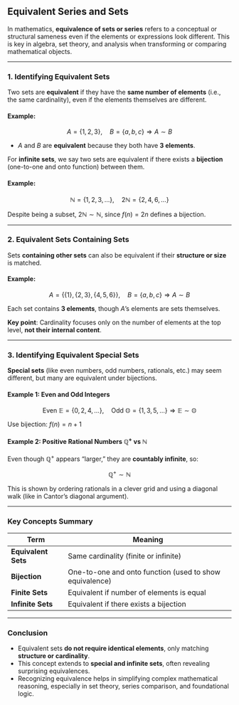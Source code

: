 ## **Equivalent Series and Sets**

In mathematics, **equivalence of sets or series** refers to a conceptual or structural sameness even
if the elements or expressions look different. This is key in algebra, set theory, and analysis when 
transforming or comparing mathematical objects.

---

### **1. Identifying Equivalent Sets**

Two sets are **equivalent** if they have the **same number of elements** (i.e., the same cardinality), 
even if the elements themselves are different.

#### **Example:**

$$
A = \{1, 2, 3\}, \quad B = \{a, b, c\}
\Rightarrow A \sim B
$$

* $A$ and $B$ are **equivalent** because they both have **3 elements**.

For **infinite sets**, we say two sets are equivalent if there exists a **bijection** (one-to-one and onto function) between them.

#### **Example:**

$$
\mathbb{N} = \{1, 2, 3, \dots\}, \quad 2\mathbb{N} = \{2, 4, 6, \dots\}
$$

Despite being a subset, $2\mathbb{N} \sim \mathbb{N}$, since $f(n) = 2n$ defines a bijection.

---

### **2. Equivalent Sets Containing Sets**

Sets **containing other sets** can also be equivalent if their **structure or size** is matched.

#### **Example:**

$$
A = \{\{1\}, \{2, 3\}, \{4, 5, 6\}\}, \quad B = \{a, b, c\}
\Rightarrow A \sim B
$$

Each set contains **3 elements**, though $A$’s elements are sets themselves.

**Key point**: Cardinality focuses only on the number of elements at the top level, **not their internal content**.

---

### **3. Identifying Equivalent Special Sets**

**Special sets** (like even numbers, odd numbers, rationals, etc.) may seem different, but many are equivalent under bijections.

#### **Example 1: Even and Odd Integers**

$$
\text{Even } \mathbb{E} = \{0, 2, 4, \dots\}, \quad \text{Odd } \mathbb{O} = \{1, 3, 5, \dots\}
\Rightarrow \mathbb{E} \sim \mathbb{O}
$$

Use bijection: $f(n) = n + 1$

#### **Example 2: Positive Rational Numbers $\mathbb{Q}^+$ vs $\mathbb{N}$**

Even though $\mathbb{Q}^+$ appears “larger,” they are **countably infinite**, so:

$$
\mathbb{Q}^+ \sim \mathbb{N}
$$

This is shown by ordering rationals in a clever grid and using a diagonal walk (like in Cantor’s diagonal argument).

---

### **Key Concepts Summary**

| Term                | Meaning                                                 |
| ------------------- | ------------------------------------------------------- |
| **Equivalent Sets** | Same cardinality (finite or infinite)                   |
| **Bijection**       | One-to-one and onto function (used to show equivalence) |
| **Finite Sets**     | Equivalent if number of elements is equal               |
| **Infinite Sets**   | Equivalent if there exists a bijection                  |

---

### **Conclusion**

* Equivalent sets **do not require identical elements**, only matching **structure or cardinality**.
* This concept extends to **special and infinite sets**, often revealing surprising equivalences.
* Recognizing equivalence helps in simplifying complex mathematical reasoning, especially in set theory, series comparison, and foundational logic.
